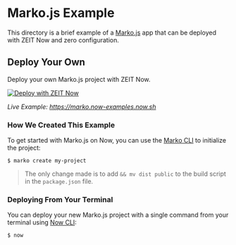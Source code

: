 # Marko.js Example

This directory is a brief example of a [Marko.js](https://markojs.com/) app that can be deployed with ZEIT Now and zero configuration.

## Deploy Your Own

Deploy your own Marko.js project with ZEIT Now.

[![Deploy with ZEIT Now](https://zeit.co/button)](https://zeit.co/new/project?template=https://github.com/zeit/now/tree/master/examples/marko)

_Live Example: https://marko.now-examples.now.sh_

### How We Created This Example

To get started with Marko.js on Now, you can use the [Marko CLI](https://github.com/marko-js/cli) to initialize the project:

```shell
$ marko create my-project
```

> The only change made is to add `&& mv dist public` to the build script in the `package.json` file.

### Deploying From Your Terminal

You can deploy your new Marko.js project with a single command from your terminal using [Now CLI](https://zeit.co/download):

```shell
$ now
```
